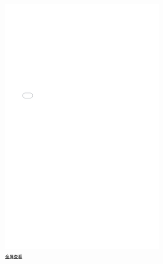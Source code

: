 <iframe
  src="//vocechat.songxingguo.com/"
  width="100%"
  height="800px"
  frameborder="0"
  allow="camera;microphone"
></iframe>

[全屏查看](https://brain.songxingguo.com/chat.html)
